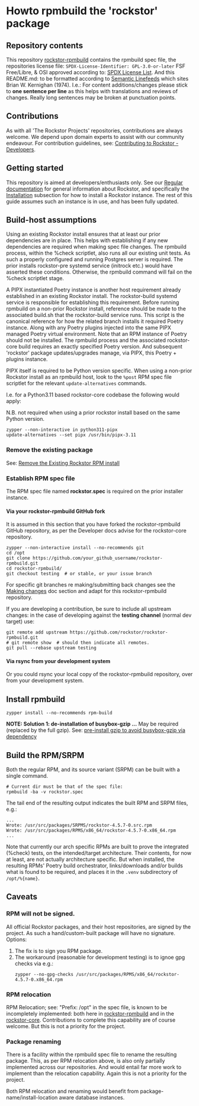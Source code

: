 # Howto rpmbuild the 'rockstor' package

## Repository contents

This repository [rockstor-rpmbuild](https://github.com/rockstor/rockstor-rpmbuild) contains the rpmbuild spec file,
the repositories license file: `SPDX-License-Identifier: GPL-3.0-or-later`
FSF Free/Libre, & OSI approved according to: [SPDX License List](https://spdx.org/licenses/).
And this README.md: to be formatted according to 
[Semantic Linefeeds](https://rhodesmill.org/brandon/2012/one-sentence-per-line/)
which sites Brian W. Kernighan (1974).
I.e.: For content additions/changes please stick to **one sentence per line**
as this helps with translations and reviews of changes.
Really long sentences may be broken at punctuation points.

## Contributions

As with all 'The Rockstor Projects' repositories, contributions are always welcome.
We depend upon domain experts to assist with our community endeavour.
For contribution guidelines, see:
[Contributing to Rockstor - Developers](https://rockstor.com/docs/contribute/contribute.html#developers).

## Getting started

This repository is aimed at developers/enthusiasts only.
See our [Regular documentation](https://rockstor.com/docs/) for general information about Rockstor,
and specifically the [Installation]() subsection for how to install a Rockstor instance.
The rest of this guide assumes such an instance is in use, and has been fully updated.

## Build-host assumptions

Using an existing Rockstor install ensures that at least our prior dependencies are in place.
This helps with establishing if any new dependencies are required when making spec file changes.
The rpmbuild process, within the %check scriptlet, also runs all our existing unit tests.
As such a properly configured and running Postgres server is required.
The prior installs rockstor-pre systemd service (initrock etc.) would have asserted these conditions.
Otherwise, the rpmbuild command will fail on the %check scriptlet stage.

A PIPX instantiated Poetry instance is another host requirement already established in an existing Rockstor install.
The rockstor-build systemd service is responsible for establishing this requirement.
Before running rpmbuild on a non-prior Rockstor install,
reference should be made to the associated build.sh that the rockstor-build service runs.
This script is the canonical reference for how the related branch installs it required Poetry instance.
Along with any Poetry plugins injected into the same PIPX managed Poetry virtual environment.
Note that an RPM instance of Poetry should not be installed.
The rpmbuild process and the associated rockstor-core build requires an exactly specified Poetry version.
And subsequent 'rockstor' package updates/upgrades manage, via PIPX, this Poetry + plugins instance.

PIPX itself is required to be Python version specific.
When using a non-prior Rockstor install as an rpmbuild host,
look to the `%post` RPM spec file scriptlet for the relevant `update-alternatives` commands.

I.e. for a Python3.11 based rockstor-core codebase the following would apply:

N.B. not required when using a prior rockstor install based on the same Python version. 

```shell
zypper --non-interactive in python311-pipx
update-alternatives --set pipx /usr/bin/pipx-3.11
```

### Remove the existing package

See: [Remove the Existing Rockstor RPM install](https://rockstor.com/docs/contribute/contribute.html#remove-the-existing-rockstor-rpm-install)

### Establish RPM spec file

The RPM spec file named **rockstor.spec** is required on the prior installer instance.

#### Via your rockstor-rpmbuild GitHub fork

It is assumed in this section that you have forked the rockstor-rpmbuild GitHub repository,
as per the Developer docs advise for the rockstor-core repository.

```shell
zypper --non-interactive install --no-recommends git
cd /opt
git clone https://github.com/your_github_username/rockstor-rpmbuild.git
cd rockstor-rpmbuild/
git checkout testing  # or stable, or your issue branch
```
For specific git branches re making/submitting back changes see the
[Making changes](https://rockstor.com/docs/contribute/contribute.html#making-changes)
doc section and adapt for this rockstor-rpmbuild repository.

If you are developing a contribution, be sure to include all upstream changes:
in the case of developing against the **testing channel** (normal dev target) use:
```shell
git remote add upstream https://github.com/rockstor/rockstor-rpmbuild.git
# git remote show  # should then indicate all remotes.
git pull --rebase upstream testing
```

#### Via rsync from your development system

Or you could rsync your local copy of the rockstor-rpmbuild repository, over from your development system.

## Install rpmbuild
```shell
zypper install --no-recommends rpm-build
```
**NOTE: Solution 1: de-installation of busybox-gzip ...**
May be required (replaced by the full gzip).
See: [pre-install gzip to avoid busybox-gzip via dependency](https://github.com/rockstor/rockstor-installer/issues/135)


## Build the RPM/SRPM

Both the regular RPM, and its source variant (SRPM) can be built with a single command.

```shell
# Current dir must be that of the spec file:
rpmbuild -ba -v rockstor.spec
```

The tail end of the resulting output indicates the built RPM and SRPM files, e.g.:
```shell
...
Wrote: /usr/src/packages/SRPMS/rockstor-4.5.7-0.src.rpm
Wrote: /usr/src/packages/RPMS/x86_64/rockstor-4.5.7-0.x86_64.rpm
...
```

Note that currently our arch specific RPMs are built to prove the integrated (%check) tests,
on the intended/target architecture.
Their contents, for now at least, are not actually architecture specific.
But when installed, the resulting RPMs' Poetry build orchestrator,
links/downloads and/or builds what is found to be required,
and places it in the `.venv` subdirectory of `/opt/%{name}`.

## Caveats

### RPM will not be signed.

All official Rockstor packages, and their host repositories, are signed by the project.
As such a hand/custom-built package will have no signature.
Options:
1) The fix is to sign you RPM package.
2) The workaround (reasonable for development testing) is to ignoe gpg checks via e.g.:
    ```shell
    zypper --no-gpg-checks /usr/src/packages/RPMS/x86_64/rockstor-4.5.7-0.x86_64.rpm
    ```

### RPM relocation

RPM Relocation; see: "Prefix: /opt" in the spec file, is known to be incompletely implemented:
both here in [rockstor-rpmbuild](https://github.com/rockstor/rockstor-rpmbuild)
and in the [rockstor-core](https://github.com/rockstor/rockstor-core).
Contributions to complete this capability are of course welcome.
But this is not a priority for the project.

### Package renaming

There is a facility within the rpmbuild spec file to rename the resulting package.
This, as per RPM relocation above, is also only partially implemented across our repositories.
And would entail far more work to implement than the relocation capability.
Again this is not a priority for the project.

Both RPM relocation and renaming would benefit from package-name/install-location aware database instances.
